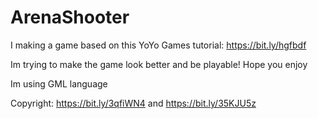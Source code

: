 # ArenaShooter

I  making a game based on this YoYo Games tutorial: https://bit.ly/hgfbdf     

Im trying to make the game look better and be playable! Hope you enjoy

Im using GML language

Copyright: https://bit.ly/3qfiWN4 and https://bit.ly/35KJU5z
